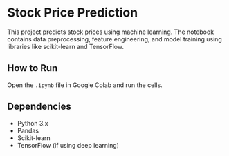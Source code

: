 # Stock Price Prediction  

This project predicts stock prices using machine learning. The notebook contains data preprocessing, feature engineering, and model training using libraries like scikit-learn and TensorFlow.  

## How to Run  
Open the `.ipynb` file in Google Colab and run the cells.  

## Dependencies  
- Python 3.x  
- Pandas  
- Scikit-learn  
- TensorFlow (if using deep learning)  
